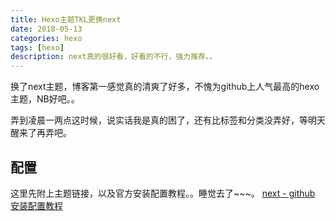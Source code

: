 ```yaml
---
title: Hexo主题TKL更换next
date: 2018-05-13
categories: hexo
tags: [hexo]
description: next真的很好看，好看的不行，强力推荐。。
---
```

换了next主题，博客第一感觉真的清爽了好多，不愧为github上人气最高的hexo主题，NB好吧。。
<!-- more -->
弄到凌晨一两点这时候，说实话我是真的困了，还有比标签和分类没弄好，等明天醒来了再弄吧。
## 配置
这里先附上主题链接，以及官方安装配置教程。。睡觉去了~~~。
[next - github](https://github.com/iissnan/hexo-theme-next)
[安装配置教程](http://theme-next.iissnan.com/theme-settings.html#use-bg-animation)